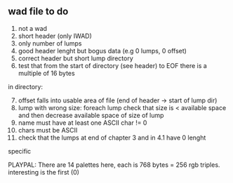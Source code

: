 ## wad file to do

1. not a wad
2. short header (only IWAD)
3. only number of lumps
4. good header lenght but bogus data (e.g 0 lumps, 0 offset)
5. correct header but short lump directory
6. test that from the start of directory (see header) to EOF there is a multiple of 16 bytes

in directory:

7. offset falls into usable area of file (end of header -> start of lump dir)
8. lump with wrong size: foreach lump check that size is < available space and then
   decrease available space of size of lump
9. name must have at least one ASCII char != 0
10. chars must be ASCII
11. check that the lumps at end of chapter 3 and in 4.1 have 0 lenght

specific

PLAYPAL: There are 14 palettes here, each is 768 bytes = 256 rgb triples.
         interesting is the first (0)
